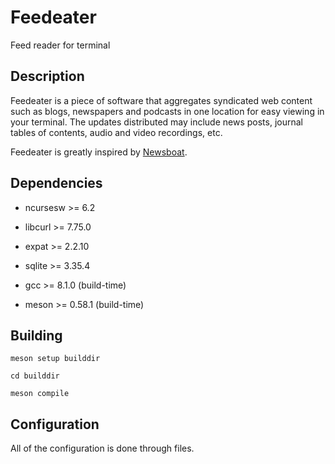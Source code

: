 # Feedeater

Feed reader for terminal

## Description

Feedeater is a piece of software that aggregates syndicated web content such as blogs, newspapers and podcasts in one location for easy viewing in your terminal. The updates distributed may include news posts, journal tables of contents, audio and video recordings, etc.

Feedeater is greatly inspired by [Newsboat](https://www.newsboat.org).

## Dependencies

* ncursesw >= 6.2

* libcurl >= 7.75.0

* expat >= 2.2.10

* sqlite >= 3.35.4

* gcc >= 8.1.0 (build-time)

* meson >= 0.58.1 (build-time)

## Building

	meson setup builddir

	cd builddir

	meson compile

## Configuration

All of the configuration is done through files.
